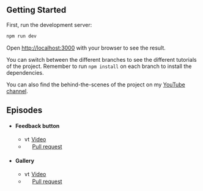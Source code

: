 ## Getting Started

First, run the development server:

```bash
npm run dev
```

Open [http://localhost:3000](http://localhost:3000) with your browser to see the result.

You can switch between the different branches to see the different tutorials of the project. Remember to run `npm install` on each branch to install the dependencies.

You can also find the behind-the-scenes of the project on my [YouTube channel](https://www.youtube.com/@prrrcl).

## Episodes

- #### Feedback button

  - <img src="https://github.com/user-attachments/assets/e09b7686-f6cd-4a00-af46-fe9cbb809ff9" alt="yt" width="14"/> [Video](https://www.youtube.com/watch?v=P2qT5cW3i8U)
  - <img src="https://github.com/user-attachments/assets/9c820886-1634-4f2c-9e16-fe690833d485" width="16"/> [Pull request](https://github.com/prrrcl/feedback-button/pull/1)

- #### Gallery
  - <img src="https://github.com/user-attachments/assets/e09b7686-f6cd-4a00-af46-fe9cbb809ff9" alt="yt" width="14"/> [Video](https://youtu.be/mbr-7e6EpoE)
  - <img src="https://github.com/user-attachments/assets/9c820886-1634-4f2c-9e16-fe690833d485" width="16"/> [Pull request](https://github.com/prrrcl/yt/pull/2)
